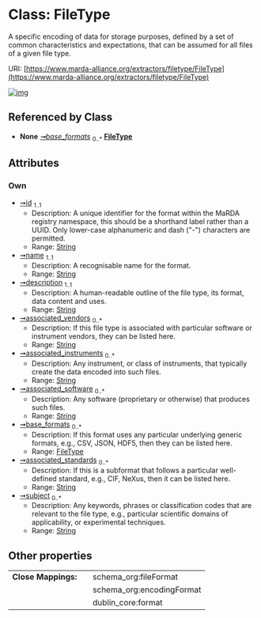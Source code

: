 
# Class: FileType


A specific encoding of data for storage purposes, defined by a set of common characteristics and expectations, that can be assumed for all files of a given file type.

URI: [https://www.marda-alliance.org/extractors/filetype/FileType](https://www.marda-alliance.org/extractors/filetype/FileType)


[![img](https://yuml.me/diagram/nofunky;dir:TB/class/[FileType]<base_formats%200..*-%20[FileType&#124;id:string;name:string;description:string;associated_vendors:string%20*;associated_instruments:string%20*;associated_software:string%20*;associated_standards:string%20*;subject:string%20*])](https://yuml.me/diagram/nofunky;dir:TB/class/[FileType]<base_formats%200..*-%20[FileType&#124;id:string;name:string;description:string;associated_vendors:string%20*;associated_instruments:string%20*;associated_software:string%20*;associated_standards:string%20*;subject:string%20*])

## Referenced by Class

 *  **None** *[➞base_formats](fileType__base_formats.md)*  <sub>0..\*</sub>  **[FileType](FileType.md)**

## Attributes


### Own

 * [➞id](fileType__id.md)  <sub>1..1</sub>
     * Description: A unique identifier for the format within the MaRDA registry namespace, this should be a shorthand label rather than a UUID. Only lower-case alphanumeric and dash ("-") characters are permitted.
     * Range: [String](types/String.md)
 * [➞name](fileType__name.md)  <sub>1..1</sub>
     * Description: A recognisable name for the format.
     * Range: [String](types/String.md)
 * [➞description](fileType__description.md)  <sub>1..1</sub>
     * Description: A human-readable outline of the file type, its format, data content and uses.
     * Range: [String](types/String.md)
 * [➞associated_vendors](fileType__associated_vendors.md)  <sub>0..\*</sub>
     * Description: If this file type is associated with particular software or instrument vendors, they can be listed here.
     * Range: [String](types/String.md)
 * [➞associated_instruments](fileType__associated_instruments.md)  <sub>0..\*</sub>
     * Description: Any instrument, or class of instruments, that typically create the data encoded into such files.
     * Range: [String](types/String.md)
 * [➞associated_software](fileType__associated_software.md)  <sub>0..\*</sub>
     * Description: Any software (proprietary or otherwise) that produces such files.
     * Range: [String](types/String.md)
 * [➞base_formats](fileType__base_formats.md)  <sub>0..\*</sub>
     * Description: If this format uses any particular underlying generic formats, e.g., CSV, JSON, HDF5, then they can be listed here.
     * Range: [FileType](FileType.md)
 * [➞associated_standards](fileType__associated_standards.md)  <sub>0..\*</sub>
     * Description: If this is a subformat that follows a particular well-defined standard, e.g., CIF, NeXus, then it can be listed here.
     * Range: [String](types/String.md)
 * [➞subject](fileType__subject.md)  <sub>0..\*</sub>
     * Description: Any keywords, phrases or classification codes that are relevant to the file type, e.g., particular scientific domains of applicability, or experimental techniques.
     * Range: [String](types/String.md)

## Other properties

|  |  |  |
| --- | --- | --- |
| **Close Mappings:** | | schema_org:fileFormat |
|  | | schema_org:encodingFormat |
|  | | dublin_core:format |

